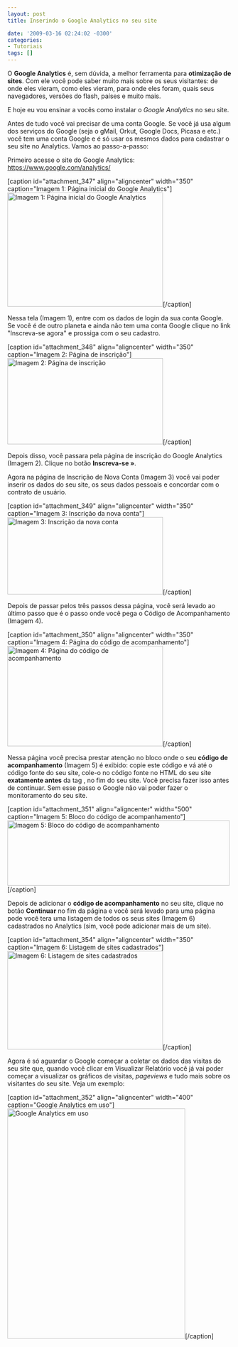 ```yaml
---
layout: post
title: Inserindo o Google Analytics no seu site

date: '2009-03-16 02:24:02 -0300'
categories:
- Tutoriais
tags: []
---
```

<p>O <strong>Google Analytics</strong> é, sem dúvida, a melhor ferramenta para <strong>otimização de sites</strong>. Com ele você pode saber muito mais sobre os seus visitantes: de onde eles vieram, como eles vieram, para onde eles foram, quais seus navegadores, versões do flash, países e muito mais.</p>
<p>E hoje eu vou ensinar a vocês como instalar o <em>Google Analytics</em> no seu site.</p>
<p>Antes de tudo você vai precisar de uma conta Google. Se você já usa algum dos serviços do Google (seja o gMail, Orkut, Google Docs, Picasa e etc.) você tem uma conta Google e é só usar os mesmos dados para cadastrar o seu site no Analytics. Vamos ao passo-a-passo:</p>
<p>Primeiro acesse o site do Google Analytics: <a title="Google Analytics" href="http://www.google.com/analytics/" target="_blank">https://www.google.com/analytics/</a></p>
<p>[caption id="attachment_347" align="aligncenter" width="350" caption="Imagem 1: Página inicial do Google Analytics"]<a href="/arquivos/2009/03/tela1.jpg"><img class="size-full wp-image-347" style="border: 0pt none;" title="tela1" src="http://blog.thiagobelem.net/arquivos/2009/03/tela1.jpg" alt="Imagem 1: Página inicial do Google Analytics" width="350" height="257" /></a>[/caption]</p>
<p>Nessa tela (Imagem 1), entre com os dados de login da sua conta Google. Se você é de outro planeta e ainda não tem uma conta Google clique no link "Inscreva-se agora" e prossiga com o seu cadastro.</p>
<p>[caption id="attachment_348" align="aligncenter" width="350" caption="Imagem 2: Página de inscrição"]<a href="/arquivos/2009/03/tela2.jpg"><img class="size-full wp-image-348" title="tela2" src="http://blog.thiagobelem.net/arquivos/2009/03/tela2.jpg" alt="Imagem 2: Página de inscrição" width="350" height="194" /></a>[/caption]</p>
<p>Depois disso, você passara pela página de inscrição do Google Analytics (Imagem 2). Clique no botão <strong>Inscreva-se »</strong>.</p>
<p>Agora na página de Inscrição de Nova Conta (Imagem 3) você vai poder inserir os dados do seu site, os seus dados pessoais e concordar com o contrato de usuário.</p>
<p>[caption id="attachment_349" align="aligncenter" width="350" caption="Imagem 3: Inscrição da nova conta"]<a href="/arquivos/2009/03/tela3.jpg"><img class="size-full wp-image-349" title="tela3" src="http://blog.thiagobelem.net/arquivos/2009/03/tela3.jpg" alt="Imagem 3: Inscrição da nova conta" width="350" height="174" /></a>[/caption]</p>
<p>Depois de passar pelos três passos dessa página, você será levado ao último passo que é o passo onde você pega o Código de Acompanhamento (Imagem 4).</p>
<p>[caption id="attachment_350" align="aligncenter" width="350" caption="Imagem 4: Página do código de acompanhamento"]<a href="/arquivos/2009/03/tela4.jpg"><img class="size-full wp-image-350" title="tela4" src="http://blog.thiagobelem.net/arquivos/2009/03/tela4.jpg" alt="Imagem 4: Página do código de acompanhamento" width="350" height="226" /></a>[/caption]</p>
<p>Nessa página você precisa prestar atenção no bloco onde o seu <strong>código de acompanhamento</strong> (Imagem 5) é exibido: copie este código e vá até o código fonte do seu site, cole-o no código fonte no HTML do seu site <strong>exatamente antes</strong> da tag <span style="color: #808000;"><strong></body></strong></span>, no fim do seu site. Você precisa fazer isso antes de continuar. Sem esse passo o Google não vai poder fazer o monitoramento do seu site.</p>
<p>[caption id="attachment_351" align="aligncenter" width="500" caption="Imagem 5: Bloco do código de acompanhamento"]<a href="/arquivos/2009/03/tela5.jpg"><img class="size-full wp-image-351" title="tela5" src="http://blog.thiagobelem.net/arquivos/2009/03/tela5.jpg" alt="Imagem 5: Bloco do código de acompanhamento" width="500" height="147" /></a>[/caption]</p>
<p>Depois de adicionar o <strong>código de acompanhamento</strong> no seu site, clique no botão <strong>Continuar</strong> no fim da página e você será levado para uma página pode você tera uma listagem de todos os seus sites (Imagem 6) cadastrados no Analytics (sim, você pode adicionar mais de um site).</p>
<p>[caption id="attachment_354" align="aligncenter" width="350" caption="Imagem 6: Listagem de sites cadastrados"]<a href="/arquivos/2009/03/tela6.jpg"><img class="size-full wp-image-354" title="tela6" src="http://blog.thiagobelem.net/arquivos/2009/03/tela6.jpg" alt="Imagem 6: Listagem de sites cadastrados" width="350" height="222" /></a>[/caption]</p>
<p>Agora é só aguardar o Google começar a coletar os dados das visitas do seu site que, quando você clicar em Visualizar Relatório você já vai poder começar a visualizar os gráficos de visitas, <em>pageviews</em> e tudo mais sobre os visitantes do seu site. Veja um exemplo:</p>
<p>[caption id="attachment_352" align="aligncenter" width="400" caption="Google Analytics em uso"]<a href="/arquivos/2009/03/tela7.jpg"><img class="size-full wp-image-352" title="tela7" src="http://blog.thiagobelem.net/arquivos/2009/03/tela7.jpg" alt="Google Analytics em uso" width="400" height="518" /></a>[/caption]</p>
